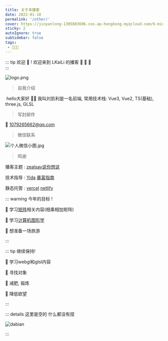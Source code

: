 ```yaml
---
title: 关于本播客
date: 2022-01-18
permalink: '/other/'
cover: https://jinyanlong-1305883696.cos.ap-hongkong.myqcloud.com/6-min.png
sticky: 2
autoIgnore: true
subSidebar: false
tags:
 - 🥳🎉🎉
---
```


::: tip 欢迎 🥳  ! 
欢迎来到 LKaiLi 的播客 🎉 🎉 🎉 <br>
:::

<!-- more -->

![logo.png](https://jinyanlong-1305883696.cos.ap-hongkong.myqcloud.com/rRzqv6kGHwATM41.png)



> 自我介绍 

​	hello大家好 🙋‍♂ 我叫刘凯利是一名前端, 常用技术栈: Vue3, Vue2, TS(基础), three.js, GLSL

> 写封邮件 

:e-mail: 1079265662@qq.com

> 微信联系

![个人微信小图.jpg](https://jinyanlong-1305883696.cos.ap-hongkong.myqcloud.com/yaYsbMeFv41KUOh.jpg)

>鸣谢

播客主题 : [zealsay说你想说](https://blog.zealsay.com/)

技术指导 : [Yida](https://zhangyujie.top/) [暴富指南](https://alphaloveomega.gitee.io/blog/)

静态托管 : [vercel](https://vercel.com/) [netlify](https://app.netlify.com/)

::: warning 今年的目标 !

🔲 学习[矩阵](https://www.bilibili.com/video/BV1P3411B7pp/?spm_id_from=333.337.search-card.all.click&vd_source=3a0029ff8ede56423c7ee662853dfd29)相关内容(相乘相加矩阵)

🔲 学习[计算机图形学](https://www.bilibili.com/video/BV1X7411F744/?spm_id_from=333.337.search-card.all.click)

🔲 想准备一场旅游

:::

::: tip 继续保持!

🚀 学习webgl和glsl内容

🚀 寻找对象

🥺 减肥, 锻炼

🥺 降低欲望

:::

::: details 这里是空的
什么都没有捏

![dabian](https://jinyanlong-1305883696.cos.ap-hongkong.myqcloud.com/undefined202302051709312.gif)

:::

